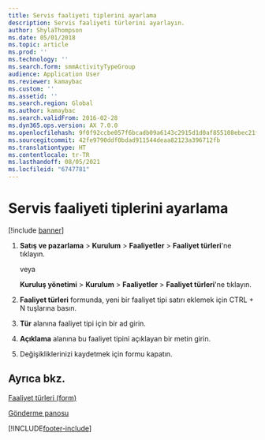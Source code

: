 ```yaml
---
title: Servis faaliyeti tiplerini ayarlama
description: Servis faaliyeti türlerini ayarlayın.
author: ShylaThompson
ms.date: 05/01/2018
ms.topic: article
ms.prod: ''
ms.technology: ''
ms.search.form: smmActivityTypeGroup
audience: Application User
ms.reviewer: kamaybac
ms.custom: ''
ms.assetid: ''
ms.search.region: Global
ms.author: kamaybac
ms.search.validFrom: 2016-02-28
ms.dyn365.ops.version: AX 7.0.0
ms.openlocfilehash: 9f0f92ccbe057f6bcadb09a6143c2915d1d0af855108ebec21f11bc89a1a0377
ms.sourcegitcommit: 42fe9790ddf0bdad911544deaa82123a396712fb
ms.translationtype: HT
ms.contentlocale: tr-TR
ms.lasthandoff: 08/05/2021
ms.locfileid: "6747781"
---
```

# <a name="set-up-service-activity-types"></a>Servis faaliyeti tiplerini ayarlama 

[!include [banner](../includes/banner.md)]


1.  **Satış ve pazarlama** \> **Kurulum** \> **Faaliyetler** \> **Faaliyet türleri**'ne tıklayın.
    
    veya
    
    **Kuruluş yönetimi** \> **Kurulum** \> **Faaliyetler** \> **Faaliyet türleri**'ne tıklayın.

2.  **Faaliyet türleri** formunda, yeni bir faaliyet tipi satırı eklemek için CTRL + N tuşlarına basın.

3.  **Tür** alanına faaliyet tipi için bir ad girin.

4.  **Açıklama** alanına bu faaliyet tipini açıklayan bir metin girin.

5.  Değişikliklerinizi kaydetmek için formu kapatın.

## <a name="see-also"></a>Ayrıca bkz.

[Faaliyet türleri (form)](https://technet.microsoft.com/library/aa583718\(v=ax.60\))

[Gönderme panosu](dispatch-board.md)

  




[!INCLUDE[footer-include](../../includes/footer-banner.md)]